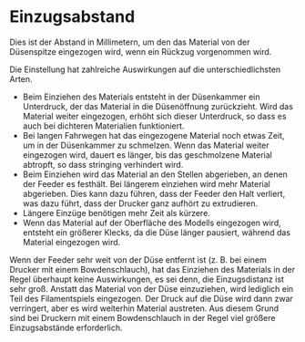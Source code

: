 Einzugsabstand
====
Dies ist der Abstand in Millimetern, um den das Material von der Düsenspitze eingezogen wird, wenn ein Rückzug vorgenommen wird.

Die Einstellung hat zahlreiche Auswirkungen auf die unterschiedlichsten Arten.
* Beim Einziehen des Materials entsteht in der Düsenkammer ein Unterdruck, der das Material in die Düsenöffnung zurückzieht. Wird das Material weiter eingezogen, erhöht sich dieser Unterdruck, so dass es auch bei dichteren Materialien funktioniert.
* Bei langen Fahrwegen hat das eingezogene Material noch etwas Zeit, um in der Düsenkammer zu schmelzen. Wenn das Material weiter eingezogen wird, dauert es länger, bis das geschmolzene Material abtropft, so dass stringing verhindert wird.
* Beim Einziehen wird das Material an den Stellen abgerieben, an denen der Feeder es festhält. Bei längerem einziehen wird mehr Material abgerieben. Dies kann dazu führen, dass der Feeder den Halt verliert, was dazu führt, dass der Drucker ganz aufhört zu extrudieren.
* Längere Einzüge benötigen mehr Zeit als kürzere.
* Wenn das Material auf der Oberfläche des Modells eingezogen wird, entsteht ein größerer Klecks, da die Düse länger pausiert, während das Material eingezogen wird.

Wenn der Feeder sehr weit von der Düse entfernt ist (z. B. bei einem Drucker mit einem Bowdenschlauch), hat das Einziehen des Materials in der Regel überhaupt keine Auswirkungen, es sei denn, die Einzugsdistanz ist sehr groß. Anstatt das Material von der Düse einzuziehen, wird lediglich ein Teil des Filamentspiels eingezogen. Der Druck auf die Düse wird dann zwar verringert, aber es wird weiterhin Material austreten. Aus diesem Grund sind bei Druckern mit einem Bowdenschlauch in der Regel viel größere Einzugsabstände erforderlich.
